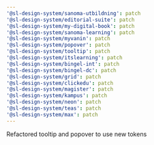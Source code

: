 ```yaml
---
'@sl-design-system/sanoma-utbildning': patch
'@sl-design-system/editorial-suite': patch
'@sl-design-system/my-digital-book': patch
'@sl-design-system/sanoma-learning': patch
'@sl-design-system/myvanin': patch
'@sl-design-system/popover': patch
'@sl-design-system/tooltip': patch
'@sl-design-system/itslearning': patch
'@sl-design-system/bingel-int': patch
'@sl-design-system/bingel-dc': patch
'@sl-design-system/grid': patch
'@sl-design-system/clickedu': patch
'@sl-design-system/magister': patch
'@sl-design-system/kampus': patch
'@sl-design-system/neon': patch
'@sl-design-system/teas': patch
'@sl-design-system/max': patch
---
```


Refactored tooltip and popover to use new tokens
